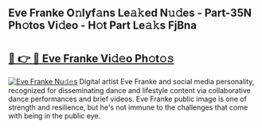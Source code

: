 ## Eve Franke O𝚗lyf𝚊ns Le𝚊𝚔ed N𝚞𝚍es - Part-35N Ph𝚘tos Vi𝚍eo - H𝚘t Part Le𝚊𝚔s FjBna

# <h2><a href="http://hf8ss8.feru.top/?c=Eve+Franke">🔗 👉 🔴 Eve Franke Vi𝚍𝚎o Ph𝚘t𝚘𝚜</a></h2>

[![Eve Franke Nu𝚍𝚎s](https://i.imgur.com/0TWrTi3.gif)](http://hf8ss8.feru.top/?c=Eve+Franke)
Digital artist Eve Franke and social media personality, recognized for disseminating dance and lifestyle content via collaborative dance performances and brief videos. Eve Franke public image is one of strength and resilience, but he's not immune to the challenges that come with being in the public eye. 
